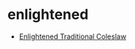 # enlightened

 * [Enlightened Traditional Coleslaw](../../index/e/enlightened-traditional-coleslaw-106826.json)
